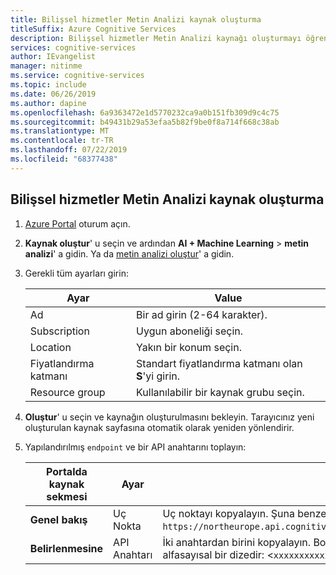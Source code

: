 ```yaml
---
title: Bilişsel hizmetler Metin Analizi kaynak oluşturma
titleSuffix: Azure Cognitive Services
description: Bilişsel hizmetler Metin Analizi kaynağı oluşturmayı öğrenin.
services: cognitive-services
author: IEvangelist
manager: nitinme
ms.service: cognitive-services
ms.topic: include
ms.date: 06/26/2019
ms.author: dapine
ms.openlocfilehash: 6a9363472e1d5770232ca9a0b151fb309d9c4c75
ms.sourcegitcommit: b49431b29a53efaa5b82f9be0f8a714f668c38ab
ms.translationtype: MT
ms.contentlocale: tr-TR
ms.lasthandoff: 07/22/2019
ms.locfileid: "68377438"
---
```

## <a name="create-a-cognitive-services-text-analytics-resource"></a>Bilişsel hizmetler Metin Analizi kaynak oluşturma

1. [Azure Portal](https://portal.azure.com) oturum açın.
1. **Kaynak oluştur**' u seçin ve ardından **AI + Machine Learning** > **metin analizi**' a gidin.
   Ya da [metin analizi oluştur](https://ms.portal.azure.com/#create/Microsoft.CognitiveServicesTextAnalytics)' a gidin.
1. Gerekli tüm ayarları girin:

    |Ayar|Value|
    |--|--|
    |Ad|Bir ad girin (2-64 karakter).|
    |Subscription|Uygun aboneliği seçin.|
    |Location|Yakın bir konum seçin.|
    |Fiyatlandırma katmanı| Standart fiyatlandırma katmanı olan **S**'yi girin.|
    |Resource group|Kullanılabilir bir kaynak grubu seçin.|

1. **Oluştur**' u seçin ve kaynağın oluşturulmasını bekleyin. Tarayıcınız yeni oluşturulan kaynak sayfasına otomatik olarak yeniden yönlendirir.
1. Yapılandırılmış `endpoint` ve bir API anahtarını toplayın:

    |Portalda kaynak sekmesi|Ayar|Value|
    |--|--|--|
    |**Genel bakış**|Uç Nokta|Uç noktayı kopyalayın. Şuna benzer şekilde `https://northeurope.api.cognitive.microsoft.com/text/analytics/v2.0`görünür.|
    |**Belirlenmesine**|API Anahtarı|İki anahtardan birini kopyalayın. Boşluk veya tire içermeyen 32 karakterlik alfasayısal bir dizedir: <`xxxxxxxxxxxxxxxxxxxxxxxxxxxxxxxx`>.|
